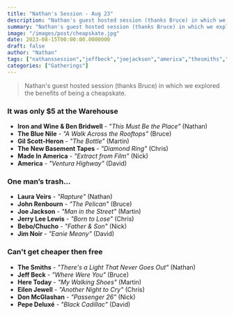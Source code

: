 ```yaml
---
title: "Nathan's Session - Aug 23"
description: "Nathan's guest hosted session (thanks Bruce) in which we explored the benefits of being a cheapskate."
summary: "Nathan's guest hosted session (thanks Bruce) in which we explored the benefits of being a cheapskate."
image: "/images/post/cheapskate.jpg"
date: 2023-08-15T00:00:00.0000000
draft: false
author: "Nathan"
tags: ["nathanssession","jeffbeck","joejackson","america","thesmiths","eilenjewell","jimnoir","ironandwine","johnrenbourn","donmcglashan","lauraveirs","pepedeluxe","bebo","chucho","heretoday","benbridwell","thebluenile","madeinamerica","jerryleelewis","gilscott‐heron","thenewbasementtapes"]
categories: ["Gatherings"]
---
```

> Nathan's guest hosted session (thanks Bruce) in which we explored the benefits of being a cheapskate.
### It was only $5 at the Warehouse
- **Iron and Wine & Ben Bridwell** - _"This Must Be the Place"_ (Nathan)
- **The Blue Nile** - _"A Walk Across the Rooftops"_ (Bruce)
- **Gil Scott‐Heron** - _"The Bottle"_ (Martin)
- **The New Basement Tapes** - _"Diamond Ring"_ (Chris)
- **Made In America** - _"Extract from Film"_ (Nick)
- **America** - _"Ventura Highway"_ (David)
### One man’s trash…
- **Laura Veirs** - _"Rapture"_ (Nathan)
- **John Renbourn** - _"The Pelican"_ (Bruce)
- **Joe Jackson** - _"Man in the Street"_ (Martin)
- **Jerry Lee Lewis** - _"Born to Lose"_ (Chris)
- **Bebo/Chucho** - _"Father & Son"_ (Nick)
- **Jim Noir** - _"Eanie Meany"_ (David)
### Can't get cheaper then free
- **The Smiths** - _"There's a Light That Never Goes Out"_ (Nathan)
- **Jeff Beck** - _"Where Were You"_ (Bruce)
- **Here Today** - _"My Walking Shoes"_ (Martin)
- **Eilen Jewell** - _"Another Night to Cry"_ (Chris)
- **Don McGlashan** - _"Passenger 26"_ (Nick)
- **Pepe Deluxé** - _"Black Cadillac"_ (David)
